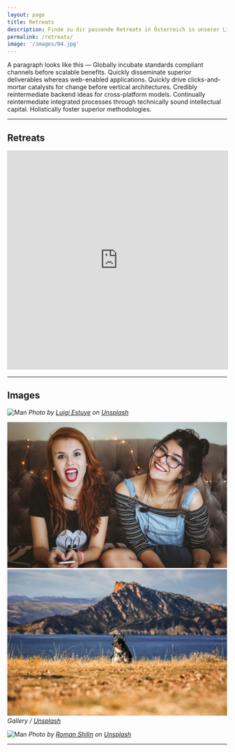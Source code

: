 ```yaml
---
layout: page
title: Retreats
description: Finde zu dir passende Retreats in Österreich in unserer Liste anbei.
permalink: /retreats/
image: '/images/04.jpg'
---
```


A paragraph looks like this — Globally incubate standards compliant channels before scalable benefits. Quickly disseminate superior deliverables whereas web-enabled applications. Quickly drive clicks-and-mortar catalysts for change before vertical architectures. Credibly reintermediate backend ideas for cross-platform models. Continually reintermediate integrated processes through technically sound intellectual capital. Holistically foster superior methodologies.

***

## Retreats

<p><iframe class="airtable-embed" src="https://airtable.com/embed/shrRB7D8VAyRaCt0E?backgroundColor=blue&layout=card" frameborder="0" onmousewheel="" width="100%" style="background: transparent; border: 1px solid #ccc; height: 500px"></iframe></p>

***

## Images

![Man]({{site.baseurl}}/images/21.jpg#wide)
*Photo by [Luigi Estuye](https://unsplash.com/photos/HVK4t3leM1I) on [Unsplash](https://unsplash.com/)*

<div class="gallery-box">
  <div class="gallery">
    <img src="/images/02-2.jpg" loading="lazy">
    <img src="/images/03-2.jpg" loading="lazy">
  </div>
  <em>Gallery / <a href="https://unsplash.com/" target="_blank">Unsplash</a></em>
</div>

![Man]({{site.baseurl}}/images/01-2.jpg)
*Photo by [Roman Shilin](https://unsplash.com/photos/Eg8_37ws7F0) on [Unsplash](https://unsplash.com/)*

***
